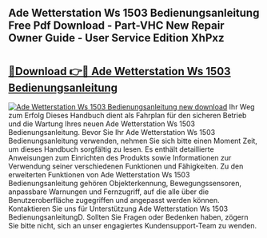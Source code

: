 ## Ade Wetterstation Ws 1503 Bedienungsanleitung Free Pdf Download - Part-VHC New Repair Owner Guide - User Service Edition XhPxz

# <h2><a href="http://df3tuq.blite.top/?on=Ade+Wetterstation+Ws+1503+Bedienungsanleitung">🔗Download 👉🔴 Ade Wetterstation Ws 1503 Bedienungsanleitung</a></h2>

[![Ade Wetterstation Ws 1503 Bedienungsanleitung new download](https://i.imgur.com/lujVjoI.png)](http://df3tuq.blite.top/?on=Ade+Wetterstation+Ws+1503+Bedienungsanleitung)
Ihr Weg zum Erfolg Dieses Handbuch dient als Fahrplan für den sicheren Betrieb und die Wartung Ihres neuen Ade Wetterstation Ws 1503 Bedienungsanleitung. Bevor Sie Ihr Ade Wetterstation Ws 1503 Bedienungsanleitung verwenden, nehmen Sie sich bitte einen Moment Zeit, um dieses Handbuch sorgfältig zu lesen. Es enthält detaillierte Anweisungen zum Einrichten des Produkts sowie Informationen zur Verwendung seiner verschiedenen Funktionen und Fähigkeiten. Zu den erweiterten Funktionen von Ade Wetterstation Ws 1503 Bedienungsanleitung gehören Objekterkennung, Bewegungssensoren, anpassbare Warnungen und Fernzugriff, auf die alle über die Benutzeroberfläche zugegriffen und angepasst werden können. Kontaktieren Sie uns für Unterstützung Ade Wetterstation Ws 1503 BedienungsanleitungD. Sollten Sie Fragen oder Bedenken haben, zögern Sie bitte nicht, sich an unser engagiertes Kundensupport-Team zu wenden.
